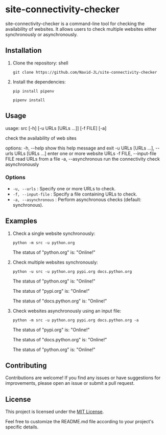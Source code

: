 # site-connectivity-checker

site-connectivity-checker is a command-line tool for checking the availability of websites. It allows users to check multiple websites either synchronously or asynchronously.

## Installation

1. Clone the repository:
   shell
    ```
    git clone https://github.com/Navid-JL/site-connectivity-checker
    ```
2. Install the dependencies:
    ```
    pip install pipenv
    ```
    ```
    pipenv install
    ```

## Usage

usage: src [-h] [-u URLs [URLs ...]] [-f FILE] [-a]

check the availability of web sites

options:
-h, --help show this help message and exit
-u URLs [URLs ...], --urls URLs [URLs ...]
enter one or more website URLs
-f FILE, --input-file FILE
read URLs from a file
-a, --asynchronous run the connectivity check asynchronously

### Options

-   `-u, --urls` : Specify one or more URLs to check.
-   `-f, --input-file` : Specify a file containing URLs to check.
-   `-a, --asynchronous` : Perform asynchronous checks (default: synchronous).

## Examples

1. Check a single website synchronously:

    ```python -m src -u python.org```
    
    The status of "python.org" is: "Online!"

2. Check multiple websites synchronously:

    ```python -u src -u python.org pypi.org docs.python.org```
    
    The status of "python.org" is: "Online!"

    The status of "pypi.org" is: "Online!"

    The status of "docs.python.org" is: "Online!"

3. Check websites asynchronously using an input file:
   
   ```python -m src -u python.org pypi.org docs.python.org -a```
    
    The status of "pypi.org" is: "Online!"

    The status of "docs.python.org" is: "Online!"
    
    The status of "python.org" is: "Online!"

## Contributing

Contributions are welcome! If you find any issues or have suggestions for improvements, please open an issue or submit a pull request.

## License

This project is licensed under the [MIT License](LICENSE).

Feel free to customize the README.md file according to your project's specific details.
